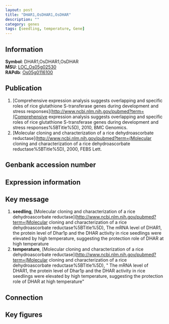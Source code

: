 ```yaml
---
layout: post
title: "DHAR1,OsDHAR1,OsDHAR"
description: ""
category: genes
tags: [seedling, temperature, Gene]
---
```


## Information
__Symbol__: DHAR1,OsDHAR1,OsDHAR  
__MSU__: [LOC_Os05g02530](http://rice.plantbiology.msu.edu/cgi-bin/ORF_infopage.cgi?orf=LOC_Os05g02530)  
__RAPdb__: [Os05g0116100](http://rapdb.dna.affrc.go.jp/viewer/gbrowse_details/irgsp1?name=Os05g0116100)  

## Publication
1. [Comprehensive expression analysis suggests overlapping and specific roles of rice glutathione S-transferase genes during development and stress responses](http://www.ncbi.nlm.nih.gov/pubmed?term=(Comprehensive expression analysis suggests overlapping and specific roles of rice glutathione S-transferase genes during development and stress responses%5BTitle%5D), 2010, BMC Genomics.
2. [Molecular cloning and characterization of a rice dehydroascorbate reductase](http://www.ncbi.nlm.nih.gov/pubmed?term=(Molecular cloning and characterization of a rice dehydroascorbate reductase%5BTitle%5D), 2000, FEBS Lett.

## Genbank accession number

## Expression information

## Key message
1. __seedling__, [Molecular cloning and characterization of a rice dehydroascorbate reductase](http://www.ncbi.nlm.nih.gov/pubmed?term=(Molecular cloning and characterization of a rice dehydroascorbate reductase%5BTitle%5D),  The mRNA level of DHAR1, the protein level of Dhar1p and the DHAR activity in rice seedlings were elevated by high temperature, suggesting the protection role of DHAR at high temperature
2. __temperature__, [Molecular cloning and characterization of a rice dehydroascorbate reductase](http://www.ncbi.nlm.nih.gov/pubmed?term=(Molecular cloning and characterization of a rice dehydroascorbate reductase%5BTitle%5D), " The mRNA level of DHAR1, the protein level of Dhar1p and the DHAR activity in rice seedlings were elevated by high temperature, suggesting the protection role of DHAR at high temperature"

## Connection

## Key figures


